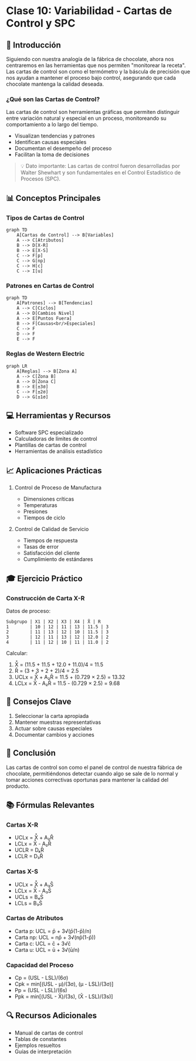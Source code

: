 # Clase 10: Variabilidad - Cartas de Control y SPC

## 🎯 Introducción

Siguiendo con nuestra analogía de la fábrica de chocolate, ahora nos centraremos en las herramientas que nos permiten "monitorear la receta". Las cartas de control son como el termómetro y la báscula de precisión que nos ayudan a mantener el proceso bajo control, asegurando que cada chocolate mantenga la calidad deseada.

### ¿Qué son las Cartas de Control?

Las cartas de control son herramientas gráficas que permiten distinguir entre variación natural y especial en un proceso, monitoreando su comportamiento a lo largo del tiempo.

- Visualizan tendencias y patrones
- Identifican causas especiales
- Documentan el desempeño del proceso
- Facilitan la toma de decisiones

> 💡 Dato importante: Las cartas de control fueron desarrolladas por Walter Shewhart y son fundamentales en el Control Estadístico de Procesos (SPC).

## 📊 Conceptos Principales

### Tipos de Cartas de Control

```mermaid
graph TD
    A[Cartas de Control] --> B[Variables]
    A --> C[Atributos]
    B --> D[X-R]
    B --> E[X-S]
    C --> F[p]
    C --> G[np]
    C --> H[c]
    C --> I[u]
```

### Patrones en Cartas de Control

```mermaid
graph TD
    A[Patrones] --> B[Tendencias]
    A --> C[Ciclos]
    A --> D[Cambios Nivel]
    A --> E[Puntos Fuera]
    B --> F[Causas<br/>Especiales]
    C --> F
    D --> F
    E --> F
```

### Reglas de Western Electric

```mermaid
graph LR
    A[Reglas] --> B[Zona A]
    A --> C[Zona B]
    A --> D[Zona C]
    B --> E[±3σ]
    C --> F[±2σ]
    D --> G[±1σ]
```

## 💻 Herramientas y Recursos

- Software SPC especializado
- Calculadoras de límites de control
- Plantillas de cartas de control
- Herramientas de análisis estadístico

## 📈 Aplicaciones Prácticas

1. Control de Proceso de Manufactura

   - Dimensiones críticas
   - Temperaturas
   - Presiones
   - Tiempos de ciclo

2. Control de Calidad de Servicio
   - Tiempos de respuesta
   - Tasas de error
   - Satisfacción del cliente
   - Cumplimiento de estándares

## 🎓 Ejercicio Práctico

### Construcción de Carta X-R

Datos de proceso:

```
Subgrupo | X1 | X2 | X3 | X4 | X̄ | R
1        | 10 | 12 | 11 | 13 | 11.5 | 3
2        | 11 | 13 | 12 | 10 | 11.5 | 3
3        | 12 | 11 | 13 | 12 | 12.0 | 2
4        | 11 | 12 | 10 | 11 | 11.0 | 2
```

Calcular:

1. X̄̄ = (11.5 + 11.5 + 12.0 + 11.0)/4 = 11.5
2. R̄ = (3 + 3 + 2 + 2)/4 = 2.5
3. UCLx = X̄̄ + A₂R̄ = 11.5 + (0.729 × 2.5) = 13.32
4. LCLx = X̄̄ - A₂R̄ = 11.5 - (0.729 × 2.5) = 9.68

## 🔑 Consejos Clave

1. Seleccionar la carta apropiada
2. Mantener muestras representativas
3. Actuar sobre causas especiales
4. Documentar cambios y acciones

## 📝 Conclusión

Las cartas de control son como el panel de control de nuestra fábrica de chocolate, permitiéndonos detectar cuando algo se sale de lo normal y tomar acciones correctivas oportunas para mantener la calidad del producto.

## 📚 Fórmulas Relevantes

### Cartas X-R

- UCLx = X̄̄ + A₂R̄
- LCLx = X̄̄ - A₂R̄
- UCLR = D₄R̄
- LCLR = D₃R̄

### Cartas X-S

- UCLx = X̄̄ + A₃S̄
- LCLx = X̄̄ - A₃S̄
- UCLs = B₄S̄
- LCLs = B₃S̄

### Cartas de Atributos

- Carta p: UCL = p̄ + 3√(p̄(1-p̄)/n)
- Carta np: UCL = np̄ + 3√(np̄(1-p̄))
- Carta c: UCL = c̄ + 3√c̄
- Carta u: UCL = ū + 3√(ū/n)

### Capacidad del Proceso

- Cp = (USL - LSL)/(6σ)
- Cpk = min[(USL - μ)/(3σ), (μ - LSL)/(3σ)]
- Pp = (USL - LSL)/(6s)
- Ppk = min[(USL - X̄)/(3s), (X̄ - LSL)/(3s)]

## 🔍 Recursos Adicionales

- Manual de cartas de control
- Tablas de constantes
- Ejemplos resueltos
- Guías de interpretación
